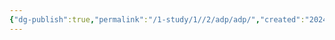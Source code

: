```yaml
---
{"dg-publish":true,"permalink":"/1-study/1//2/adp/adp/","created":"2024-11-20T21:02:27.117+09:00","updated":"2025-06-03T20:07:19.811+09:00"}
---
```


